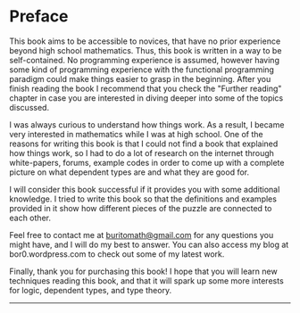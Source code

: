 # Preface

This book aims to be accessible to novices, that have no prior experience beyond high school mathematics. Thus, this book is written in a way to be self-contained. No programming experience is assumed, however having some kind of programming experience with the functional programming paradigm could make things easier to grasp in the beginning. After you finish reading the book I recommend that you check the "Further reading" chapter in case you are interested in diving deeper into some of the topics discussed.

I was always curious to understand how things work. As a result, I became very interested in mathematics while I was at high school. One of the reasons for writing this book is that I could not find a book that explained how things work, so I had to do a lot of research on the internet through white-papers, forums, example codes in order to come up with a complete picture on what dependent types are and what they are good for.

I will consider this book successful if it provides you with some additional knowledge. I tried to write this book so that the definitions and examples provided in it show how different pieces of the puzzle are connected to each other.

Feel free to contact me at buritomath@gmail.com for any questions you might have, and I will do my best to answer. You can also access my blog at bor0.wordpress.com to check out some of my latest work.

Finally, thank you for purchasing this book! I hope that you will learn new techniques reading this book, and that it will spark up some more interests for logic, dependent types, and type theory.

* * *
